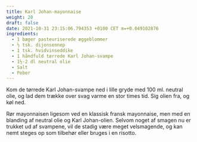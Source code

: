 ```yaml
---
title: Karl Johan-mayonnaise
weight: 20
draft: false
date: 2021-10-31 23:15:06.794353 +0100 CET m=+0.049102876
ingredients:
  - 1 bæger pasteuriserede æggeblommer
  - ½ tsk. dijonsennep
  - 1 tsk. hvidvinseddike
  - 1 håndfuld tørrede Karl Johan-svampe
  - 1½-2 dl neutral olie
  - Salt
  - Peber
---
```




Kom de tørrede Karl Johan-svampe ned i lille gryde med 100 ml. neutral
olie, og lad dem trække over svag varme en stor times tid. Sig olien
fra, og køl ned.

Rør mayonnaisen ligesom ved en klassisk fransk mayonnaise, men med en
blanding af neutral olie og Karl Johan-olien. Selvom noget af smagen nu
er trukket ud af svampene, vil de stadig være meget velsmagende, og kan
nemt steges op som tilbehør eller bruges i en risotto.

